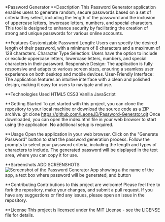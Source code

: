 *Password Generator
**Description
This Password Generator application enables users to generate random, secure passwords based on a set of criteria they select, including the length of the password and the inclusion of uppercase letters, lowercase letters, numbers, and special characters. This tool is designed to enhance security by facilitating the creation of strong and unique passwords for various online accounts.

**Features
Customizable Password Length: Users can specify the desired length of their password, with a minimum of 8 characters and a maximum of 128 characters.
Character Type Selection: Users have the option to include or exclude uppercase letters, lowercase letters, numbers, and special characters in their password.
Responsive Design: The application is fully responsive and adapts to various screen sizes, ensuring a seamless user experience on both desktop and mobile devices.
User-Friendly Interface: The application features an intuitive interface with a clean and polished design, making it easy for users to navigate and use.

**Technologies Used
HTML5
CSS3
Vanilla JavaScript

**Getting Started
To get started with this project, you can clone the repository to your local machine or download the source code as a ZIP archive.
git clone https://github.com/LeoneJD/Password-Generator.git
Once downloaded, you can open the index.html file in your web browser to start using the application. No additional setup is required.

**Usage
Open the application in your web browser.
Click on the "Generate Password" button to start the password generation process.
Follow the prompts to select your password criteria, including the length and types of characters to include.
The generated password will be displayed in the text area, where you can copy it for use.

**Screenshots
ADD SCREENSHOTS 
![Screenshot of the Password Generator App showing a the name of the app, a text box where password will be generated, and button](https://myoctocat.com/assets/images/base-octocat.svg)

**Contributing
Contributions to this project are welcome! Please feel free to fork the repository, make your changes, and submit a pull request. If you have any suggestions or find any issues, please open an issue in the repository.

**License
This project is licensed under the MIT License - see the LICENSE file for details.

